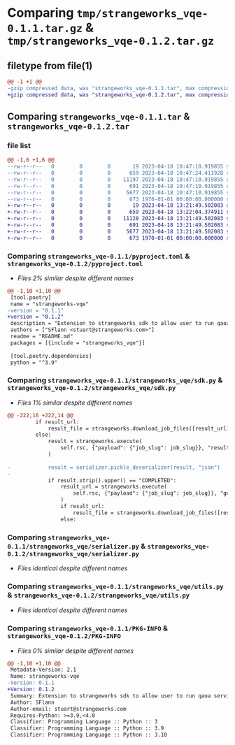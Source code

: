 # Comparing `tmp/strangeworks_vqe-0.1.1.tar.gz` & `tmp/strangeworks_vqe-0.1.2.tar.gz`

## filetype from file(1)

```diff
@@ -1 +1 @@
-gzip compressed data, was "strangeworks_vqe-0.1.1.tar", max compression
+gzip compressed data, was "strangeworks_vqe-0.1.2.tar", max compression
```

## Comparing `strangeworks_vqe-0.1.1.tar` & `strangeworks_vqe-0.1.2.tar`

### file list

```diff
@@ -1,6 +1,6 @@
--rw-r--r--   0        0        0       19 2023-04-18 10:47:10.919855 strangeworks_vqe-0.1.1/README.md
--rw-r--r--   0        0        0      659 2023-04-18 10:47:24.411928 strangeworks_vqe-0.1.1/pyproject.toml
--rw-r--r--   0        0        0    11197 2023-04-18 10:47:10.919855 strangeworks_vqe-0.1.1/strangeworks_vqe/sdk.py
--rw-r--r--   0        0        0      691 2023-04-18 10:47:10.919855 strangeworks_vqe-0.1.1/strangeworks_vqe/serializer.py
--rw-r--r--   0        0        0     5677 2023-04-18 10:47:10.919855 strangeworks_vqe-0.1.1/strangeworks_vqe/utils.py
--rw-r--r--   0        0        0      673 1970-01-01 00:00:00.000000 strangeworks_vqe-0.1.1/PKG-INFO
+-rw-r--r--   0        0        0       19 2023-04-18 13:21:49.502083 strangeworks_vqe-0.1.2/README.md
+-rw-r--r--   0        0        0      659 2023-04-18 13:22:04.374911 strangeworks_vqe-0.1.2/pyproject.toml
+-rw-r--r--   0        0        0    11128 2023-04-18 13:21:49.502083 strangeworks_vqe-0.1.2/strangeworks_vqe/sdk.py
+-rw-r--r--   0        0        0      691 2023-04-18 13:21:49.502083 strangeworks_vqe-0.1.2/strangeworks_vqe/serializer.py
+-rw-r--r--   0        0        0     5677 2023-04-18 13:21:49.502083 strangeworks_vqe-0.1.2/strangeworks_vqe/utils.py
+-rw-r--r--   0        0        0      673 1970-01-01 00:00:00.000000 strangeworks_vqe-0.1.2/PKG-INFO
```

### Comparing `strangeworks_vqe-0.1.1/pyproject.toml` & `strangeworks_vqe-0.1.2/pyproject.toml`

 * *Files 2% similar despite different names*

```diff
@@ -1,10 +1,10 @@
 [tool.poetry]
 name = "strangeworks-vqe"
-version = "0.1.1"
+version = "0.1.2"
 description = "Extension to strangeworks sdk to allow user to run qaoa service"
 authors = ["SFlann <stuart@strangeworks.com>"]
 readme = "README.md"
 packages = [{include = "strangeworks_vqe"}]
 
 [tool.poetry.dependencies]
 python = "^3.9"
```

### Comparing `strangeworks_vqe-0.1.1/strangeworks_vqe/sdk.py` & `strangeworks_vqe-0.1.2/strangeworks_vqe/sdk.py`

 * *Files 1% similar despite different names*

```diff
@@ -222,16 +222,14 @@
         if result_url:
             result_file = strangeworks.download_job_files([result_url])[0]
         else:
             result = strangeworks.execute(
                 self.rsc, {"payload": {"job_slug": job_slug}}, "result"
             )
 
-            result = serializer.pickle_deserializer(result, "json")
-
             if result.strip().upper() == "COMPLETED":
                 result_url = strangeworks.execute(
                     self.rsc, {"payload": {"job_slug": job_slug}}, "get_results_url"
                 )
                 if result_url:
                     result_file = strangeworks.download_job_files([result_url])[0]
                 else:
```

### Comparing `strangeworks_vqe-0.1.1/strangeworks_vqe/serializer.py` & `strangeworks_vqe-0.1.2/strangeworks_vqe/serializer.py`

 * *Files identical despite different names*

### Comparing `strangeworks_vqe-0.1.1/strangeworks_vqe/utils.py` & `strangeworks_vqe-0.1.2/strangeworks_vqe/utils.py`

 * *Files identical despite different names*

### Comparing `strangeworks_vqe-0.1.1/PKG-INFO` & `strangeworks_vqe-0.1.2/PKG-INFO`

 * *Files 0% similar despite different names*

```diff
@@ -1,10 +1,10 @@
 Metadata-Version: 2.1
 Name: strangeworks-vqe
-Version: 0.1.1
+Version: 0.1.2
 Summary: Extension to strangeworks sdk to allow user to run qaoa service
 Author: SFlann
 Author-email: stuart@strangeworks.com
 Requires-Python: >=3.9,<4.0
 Classifier: Programming Language :: Python :: 3
 Classifier: Programming Language :: Python :: 3.9
 Classifier: Programming Language :: Python :: 3.10
```

